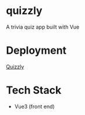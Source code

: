 # quizzly
A trivia quiz app built with Vue

# Deployment
[Quizzly](https://quizzly.surge.sh/)

# Tech Stack
- Vue3 (front end)
